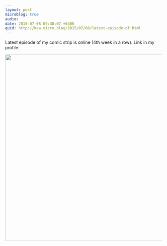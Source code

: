 ```yaml
---
layout: post
microblog: true
audio: 
date: 2015-07-08 09:38:07 +0400
guid: http://kaa.micro.blog/2015/07/08/latest-episode-of.html
---
```

Latest episode of my comic strip is online (4th week in a row). Link in my profile.

<img src="https://www.kaa.bz/uploads/2018/967f03489a.jpg" width="600" height="600" />
